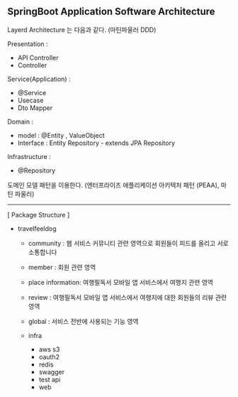 SpringBoot Application Software Architecture
---


Layerd Architecture 는 다음과 같다. (마틴파울러 DDD)

Presentation :

- API Controller
- Controller

Service(Application) :

- @Service
- Usecase
- Dto Mapper

Domain :

- model : @Entity , ValueObject
- Interface : Entity Repository - extends JPA Repository

Infrastructure :

- @Repository

도메인 모델 패턴을 이용한다. (엔터프라이즈 애플리케이션 아키텍처 패턴 (PEAA), 마틴 파울러)

---
[ Package Structure ]

- travelfeeldog

    - community : 웹 서비스 커뮤니티 관련 영역으로 회원들이 피드를 올리고 서로 소통합니다

    - member : 회원 관련 영역

    - place information: 여행필독서 모바일 앱 서비스에서 여행지 관련 영역

    - review : 여행필독서 모바일 앱 서비스에서 여행지에 대한 회원들의 리뷰 관련 영역

    - global : 서비스 전반에 사용되는 기능 영역

    - infra
        - aws s3
        - oauth2
        - redis
        - swagger
        - test api
        - web